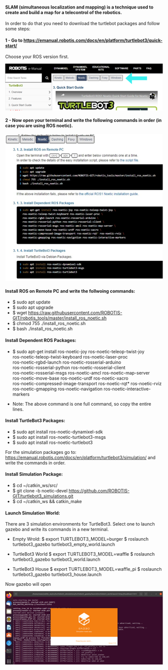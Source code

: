 #### SLAM (simultaneous localization and mapping) is a technique used to create and build a map for a telecontrol of the robotics. 

In order to do that you need to download the turtlebot packages and follow some steps: 

#### 1 - Go to https://emanual.robotis.com/docs/en/platform/turtlebot3/quick-start/ 

Choose your ROS version first. 

![](images/phonto.jpg)

#### 2 - Now open your terminal and write the following commands in order (in case you are using ROS noetic). 

![](images/remote.jpg)

####  Install ROS on Remote PC and write the follwoing commands: 
- $ sudo apt update
- $ sudo apt upgrade
- $ wget https://raw.githubusercontent.com/ROBOTIS-GIT/robotis_tools/master/install_ros_noetic.sh
- $ chmod 755 ./install_ros_noetic.sh 
- $ bash ./install_ros_noetic.sh

#### Install Dependent ROS Packages: 
- $ sudo apt-get install ros-noetic-joy ros-noetic-teleop-twist-joy \
  ros-noetic-teleop-twist-keyboard ros-noetic-laser-proc \
  ros-noetic-rgbd-launch ros-noetic-rosserial-arduino \
  ros-noetic-rosserial-python ros-noetic-rosserial-client \
  ros-noetic-rosserial-msgs ros-noetic-amcl ros-noetic-map-server \
  ros-noetic-move-base ros-noetic-urdf ros-noetic-xacro \
  ros-noetic-compressed-image-transport ros-noetic-rqt* ros-noetic-rviz \
  ros-noetic-gmapping ros-noetic-navigation ros-noetic-interactive-markers

* Note: The above command is one full command, so copy the entire lines. 

#### Install TurtleBot3 Packages: 
- $ sudo apt install ros-noetic-dynamixel-sdk
- $ sudo apt install ros-noetic-turtlebot3-msgs
- $ sudo apt install ros-noetic-turtlebot3 

For the simulation packages go to: https://emanual.robotis.com/docs/en/platform/turtlebot3/simulation/ and write the commands in order. 

#### Install Simulation Package:
- $ cd ~/catkin_ws/src/
- $ git clone -b noetic-devel https://github.com/ROBOTIS-GIT/turtlebot3_simulations.git
- $ cd ~/catkin_ws && catkin_make 

#### Launch Simulation World: 

There are 3 simulation environments for TurtleBot3. Select one to launch gazebo and write its commands in a new terminal. 
- Empty Wrold: 
$ export TURTLEBOT3_MODEL=burger
$ roslaunch turtlebot3_gazebo turtlebot3_empty_world.launch 

- TurtleBot3 World 
$ export TURTLEBOT3_MODEL=waffle
$ roslaunch turtlebot3_gazebo turtlebot3_world.launch 

- TurtleBot3 House
$ export TURTLEBOT3_MODEL=waffle_pi
$ roslaunch turtlebot3_gazebo turtlebot3_house.launch 

Now gazebo will open

![](images/gazebo.png)

